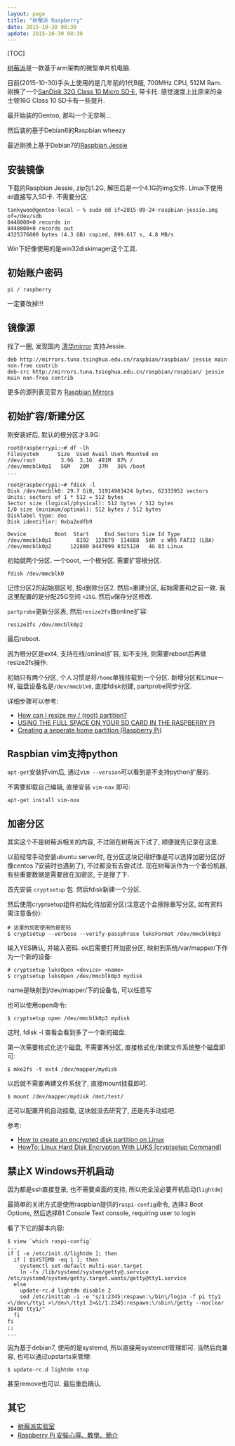 ```yaml
---
layout: page
title: "树莓派 Raspberry"
date: 2015-10-30 08:30
update: 2015-10-30 08:30
---
```


[TOC]

[树莓派](https://www.raspberrypi.org/)是一款基于arm架构的微型单片机电脑.

目前(2015-10-30)手头上使用的是几年前的1代B版, 700MHz CPU, 512M Ram. 刚换了一个[SanDisk 32G Class 10 Micro SD卡](http://item.jd.com/679773.html), 带卡托. 感觉速度上比原来的金士顿16G Class 10 SD卡有一些提升.

最开始装的Gentoo, 那叫一个无奈啊...

然后装的基于Debian6的Raspbian wheezy

最近刚换上基于Debian7的[Raspbian Jessie](https://www.raspberrypi.org/downloads/raspbian/)


## 安装镜像 ##

下载的Raspbian Jessie, zip包1.2G, 解压后是一个4.1G的img文件. Linux下使用`dd`直接写入SD卡. 不需要分区:

	tankywoo@gentoo-local ~ % sudo dd if=2015-09-24-raspbian-jessie.img of=/dev/sdb
	8448000+0 records in
	8448000+0 records out
	4325376000 bytes (4.3 GB) copied, 899.617 s, 4.8 MB/s

Win下好像使用的是win32diskimager这个工具.

## 初始账户密码 ##

	pi / raspberry

一定要改掉!!!

## 镜像源 ##

找了一圈, 发现国内 [清华mirror](http://mirrors.tuna.tsinghua.edu.cn/help/#raspbian) 支持Jessie.

	deb http://mirrors.tuna.tsinghua.edu.cn/raspbian/raspbian/ jessie main non-free contrib
	deb-src http://mirrors.tuna.tsinghua.edu.cn/raspbian/raspbian/ jessie main non-free contrib

更多的源列表见官方 [Raspbian Mirrors](https://www.raspbian.org/RaspbianMirrors)

## 初始扩容/新建分区 ##

刚安装好后, 默认的根分区才3.9G:

	root@raspberrypi:~# df -lh
	Filesystem      Size  Used Avail Use% Mounted on
	/dev/root        3.9G  3.1G  491M  87% /
	/dev/mmcblk0p1   56M   20M   37M   36% /boot
	...

	root@raspberrypi:~# fdisk -l
	Disk /dev/mmcblk0: 29.7 GiB, 31914983424 bytes, 62333952 sectors
	Units: sectors of 1 * 512 = 512 bytes
	Sector size (logical/physical): 512 bytes / 512 bytes
	I/O size (minimum/optimal): 512 bytes / 512 bytes
	Disklabel type: dos
	Disk identifier: 0xba2edfb9

	Device         Boot  Start     End Sectors Size Id Type
	/dev/mmcblk0p1        8192  122879  114688  56M  c W95 FAT32 (LBA)
	/dev/mmcblk0p2      122880 8447999 8325120   4G 83 Linux

初始就两个分区. 一个boot, 一个根分区. 需要扩容根分区.

	fdisk /dev/mmcblk0

记住分区2的起始扇区号, 按`d`删除分区2. 然后`n`重建分区, 起始需要和之前一致. 我这里配置的是分配25G空间 `+25G`. 然后`w`保存分区修改.

`partprobe`更新分区表, 然后`resize2fs`做online扩容:

	resize2fs /dev/mmcblk0p2

最后reboot.

因为根分区是ext4, 支持在线(online)扩容, 如不支持, 则需要reboot后再做resize2fs操作.

初始只有两个分区, 个人习惯是将`/home`单独挂载到一个分区. 新增分区和Linux一样, 磁盘设备名是`/dev/mmcblk0`, 直接fdisk创建, partprobe同步分区.

详细步骤可以参考:

* [How can I resize my / (root) partition?](http://raspberrypi.stackexchange.com/questions/499/how-can-i-resize-my-root-partition)
* [USING THE FULL SPACE ON YOUR SD CARD IN THE RASPBERRY PI](http://blog.retep.org/2012/06/19/using-the-full-space-on-your-sd-card/)
* [Creating a seperate home partition (Raspberry Pi)](https://mike632t.wordpress.com/2014/02/10/resizing-partitions/)

## Raspbian vim支持python ##

`apt-get`安装好vim后, 通过`vim --version`可以看到是不支持python扩展的.

不需要卸载自己编辑, 直接安装 `vim-nox` 即可:

    apt-get install vim-nox

## 加密分区 ##

其实这个不是树莓派相关的内容, 不过刚在树莓派下试了, 顺便就先记录在这里.

以前经常手动安装ubuntu server时, 在分区这块记得好像是可以选择加密分区(好像centos 7安装时也遇到了), 不过都没有去尝试过. 现在树莓派作为一个备份机器, 有些重要数据是需要放在加密区, 于是搜了下.

首先安装 `cryptsetup` 包. 然后fdisk新建一个分区.

然后使用cryptsetup组件初始化待加密分区(注意这个会擦除重写分区, 如有资料需注意备份):

    # 这里的加密使用的是密码
    $ cryptsetup --verbose --verify-passphrase luksFormat /dev/mmcblk0p3

输入YES确认, 并输入密码. ok后需要打开加密分区, 映射到系统/var/mapper/下作为一个新的设备:

    # cryptsetup luksOpen <device> <name>
    $ cryptsetup luksOpen /dev/mmcblk0p3 mydisk

name是映射到/dev/mapper/下的设备名, 可以任意写

也可以使用open命令:

    $ cryptsetup open /dev/mmcblk0p3 mydisk

这时, fdisk -l 查看会看到多了一个新的磁盘.

第一次需要格式化这个磁盘, 不需要再分区, 直接格式化/新建文件系统整个磁盘即可:

    $ mke2fs -t ext4 /dev/mapper/mydisk

以后就不需要再建文件系统了, 直接mount挂载即可.

    $ mount /dev/mapper/mydisk /mnt/test/

还可以配置开机自动挂载, 这块就没去研究了, 还是先手动挂吧.

参考:

* [How to create an encrypted disk partition on Linux](http://xmodulo.com/how-to-create-encrypted-disk-partition-on-linux.html)
* [HowTo: Linux Hard Disk Encryption With LUKS [cryptsetup Command]](http://www.cyberciti.biz/hardware/howto-linux-hard-disk-encryption-with-luks-cryptsetup-command/)

## 禁止X Windows开机启动 ##

因为都是ssh直接登录, 也不需要桌面的支持, 所以完全没必要开机启动(`lightdm`)

最简单的关闭方式是使用raspbian提供的`raspi-config`命令, 选择3 Boot Options, 然后选择B1 Console  Text console, requiring user to login

看了下它的脚本内容:

    $ view `which raspi-config`
    ...
    if [ -e /etc/init.d/lightdm ]; then
      if [ $SYSTEMD -eq 1 ]; then
        systemctl set-default multi-user.target
        ln -fs /lib/systemd/system/getty@.service /etc/systemd/system/getty.target.wants/getty@tty1.service
      else
        update-rc.d lightdm disable 2
        sed /etc/inittab -i -e "s/1:2345:respawn:\/bin\/login -f pi tty1 <\/dev\/tty1 >\/dev\/tty1 2>&1/1:2345:respawn:\/sbin\/getty --noclear 38400 tty1/"
      fi
    fi
    ;;
    ...

因为基于debian7, 使用的是systemd, 所以直接用systemctl管理即可. 当然后向兼容, 也可以通过upstarts来管理:

    $ update-rc.d lightdm stop

甚至remove也可以. 最后重启确认.


## 其它 ##

* [树莓派实验室](http://shumeipai.nxez.com/)
* [Raspberry Pi 安裝心得、教學、簡介](https://wwssllabcd.github.io/blog/2013/01/31/how-to-setup-raspberry-pi/#安裝_OS)



